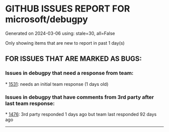 
# GITHUB ISSUES REPORT FOR microsoft/debugpy


Generated on 2024-03-06 using: stale=30, all=False


Only showing items that are new to report in past 1 day(s)


## FOR ISSUES THAT ARE MARKED AS BUGS:


### Issues in debugpy that need a response from team:


\* [1531](https://github.com/microsoft/debugpy/issues/1531 "qt_loaders.py uses the removed imp module (Python 3.12)"): needs an initial team response (1 days old)

### Issues in debugpy that have comments from 3rd party after last team response:


\* [1476](https://github.com/microsoft/debugpy/issues/1476 "Python3.12 Unable to attach to PID (Jupyter python process)"): 3rd party responded 1 days ago but team last responded 92 days ago

---
